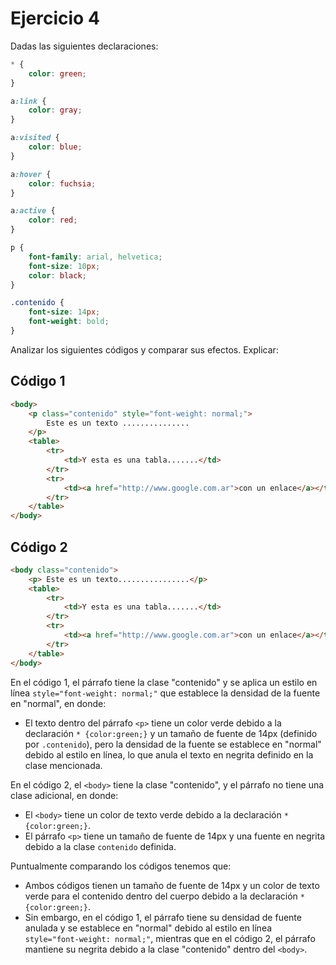 # Ejercicio 4

Dadas las siguientes declaraciones:

```css
* {
    color: green;
}

a:link {
    color: gray;
}

a:visited {
    color: blue;
}

a:hover {
    color: fuchsia;
}

a:active {
    color: red;
}

p {
    font-family: arial, helvetica;
    font-size: 10px;
    color: black;
}

.contenido {
    font-size: 14px;
    font-weight: bold;
}
```

Analizar los siguientes códigos y comparar sus efectos. Explicar:

## Código 1

```html
<body>
    <p class="contenido" style="font-weight: normal;">
        Este es un texto ...............
    </p>
    <table>
        <tr>
            <td>Y esta es una tabla.......</td>
        </tr>
        <tr>
            <td><a href="http://www.google.com.ar">con un enlace</a></td>
        </tr>
    </table>
</body>
```

## Código 2

```html
<body class="contenido">
    <p> Este es un texto................</p>
    <table>
        <tr>
            <td>Y esta es una tabla.......</td>
        </tr>
        <tr>
            <td><a href="http://www.google.com.ar">con un enlace</a></td>
        </tr>
    </table>
</body>
```

En el código 1, el párrafo tiene la clase "contenido" y se aplica un estilo en línea `style="font-weight: normal;"` que establece la densidad de la fuente en "normal", en donde: 
* El texto dentro del párrafo `<p>` tiene un color verde debido a la declaración `* {color:green;}` y un tamaño de fuente de 14px (definido por `.contenido`), pero la densidad de la fuente se establece en "normal" debido al estilo en línea, lo que anula el texto en negrita definido en la clase mencionada.

En el código 2, el `<body>` tiene la clase "contenido", y el párrafo no tiene una clase adicional, en donde: 
* El `<body>` tiene un color de texto verde debido a la declaración `*{color:green;}`.
* El párrafo `<p>` tiene un tamaño de fuente de 14px y una fuente en negrita debido a la clase `contenido` definida. 

Puntualmente comparando los códigos tenemos que: 
* Ambos códigos tienen un tamaño de fuente de 14px y un color de texto verde para el contenido dentro del cuerpo debido a la declaración `* {color:green;}`. 
* Sin embargo, en el código 1, el párrafo tiene su densidad de fuente anulada y se establece en "normal" debido al estilo en línea `style="font-weight: normal;"`, mientras que en el código 2, el párrafo mantiene su negrita debido a la clase "contenido" dentro del `<body>`.